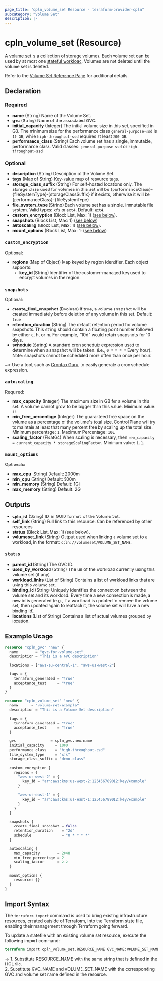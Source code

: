 ```yaml
---
page_title: "cpln_volume_set Resource - terraform-provider-cpln"
subcategory: "Volume Set"
description: |-
---
```


# cpln_volume_set (Resource)

A [volume set](https://docs.controlplane.com/reference/volumeset) is a collection of storage volumes. Each volume set can be used by at most one [stateful workload](https://docs.controlplane.com/reference/workload#stateful). Volumes are not deleted until the volume set is deleted.

Refer to the [Volume Set Reference Page](https://docs.controlplane.com/reference/volumeset) for additional details.

## Declaration

### Required

- **name** (String) Name of the Volume Set.
- **gvc** (String) Name of the associated GVC.
- **initial_capacity** (Integer) The initial volume size in this set, specified in GB. The minimum size for the performance class `general-purpose-ssd` is `10 GB`, while `high-throughput-ssd` requires at least `200 GB`.
- **performance_class** (String) Each volume set has a single, immutable, performance class. Valid classes: `general-purpose-ssd` or `high-throughput-ssd`

### Optional

- **description** (String) Description of the Volume Set.
- **tags** (Map of String) Key-value map of resource tags.
- **storage_class_suffix** (String) For self-hosted locations only. The storage class used for volumes in this set will be {performanceClass}-{fileSystemType}-{storageClassSuffix} if it exists, otherwise it will be {performanceClass}-{fileSystemType}
- **file_system_type** (String) Each volume set has a single, immutable file system. Valid types: `xfs` or `ext4`. Default: `ext4`.
- **custom_encryption** (Block List, Max: 1) ([see below](#nestedblock--custom_encryption)).
- **snapshots** (Block List, Max: 1) ([see below](#nestedblock--snapshots)).
- **autoscaling** (Block List, Max: 1) ([see below](#nestedblock--autoscaling)).
- **mount_options** (Block List, Max: 1) ([see below](#nestedblock--mount_options))

<a id="nestedblock--custom_encryption"></a>

### `custom_encryption`

Optional:

- **regions** (Map of Object) Map keyed by region identifier. Each object supports:
  - **key_id** (String) Identifier of the customer-managed key used to encrypt volumes in the region.

<a id="nestedblock--snapshots"></a>

### `snapshots`

Optional:

- **create_final_snapshot** (Boolean) If true, a volume snapshot will be created immediately before deletion of any volume in this set. Default: `true`
- **retention_duration** (String) The default retention period for volume snapshots. This string should contain a floating point number followed by either d, h, or m. For example, "10d" would retain snapshots for 10 days.
- **schedule** (String) A standard cron schedule expression used to determine when a snapshot will be taken. (i.e., `0 * * * *` Every hour). Note: snapshots cannot be scheduled more often than once per hour.

~> Use a tool, such as [Crontab Guru](https://crontab.guru/), to easily generate a cron schedule expression.

<a id="nestedblock--autoscaling"></a>

### `autoscaling`

Required:

- **max_capacity** (Integer) The maximum size in GB for a volume in this set. A volume cannot grow to be bigger than this value. Minimum value: `10`.
- **min_free_percentage** (Integer) The guaranteed free space on the volume as a percentage of the volume's total size. Control Plane will try to maintain at least that many percent free by scaling up the total size. Minimum percentage: `1`. Maximum Percentage: `100`.
- **scaling_factor** (Float64) When scaling is necessary, then `new_capacity = current_capacity * storageScalingFactor`. Minimum value: `1.1`.

<a id="nestedblock--mount_options"></a>

### `mount_options`

Optionals:

- **max_cpu** (String) Default: 2000m
- **min_cpu** (String) Default: 500m
- **min_memory** (String) Default: 1Gi
- **max_memory** (String) Default: 2Gi

## Outputs

- **cpln_id** (String) ID, in GUID format, of the Volume Set.
- **self_link** (String) Full link to this resource. Can be referenced by other resources.
- **status** (Block List, Max: 1) ([see below](#nestedblock--status)).
- **volumeset_link** (String) Output used when linking a volume set to a workload, in the format: `cpln://volumeset/VOLUME_SET_NAME`.

<a id="nestedblock--status"></a>

### `status`

- **parent_id** (String) The GVC ID.
- **used_by_workload** (String) The url of the workload currently using this volume set (if any).
- **workload_links** (List of String) Contains a list of workload links that are using this volume set.
- **binding_id** (String) Uniquely identifies the connection between the volume set and its workload. Every time a new connection is made, a new id is generated (e.g., If a workload is updated to remove the volume set, then updated again to reattach it, the volume set will have a new binding id).
- **locations** (List of String) Contains a list of actual volumes grouped by location.

## Example Usage

```terraform
resource "cpln_gvc" "new" {
  name        = "gvc-for-volume-set"
  description = "This is a GVC description"

  locations = ["aws-eu-central-1", "aws-us-west-2"]

  tags = {
    terraform_generated = "true"
    acceptance_test     = "true"
  }
}

resource "cpln_volume_set" "new" {
  name 		= "volume-set-example"
  description = "This is a Volume Set description"

  tags = {
    terraform_generated = "true"
    acceptance_test     = "true"
  }

  gvc 			     = cpln_gvc.new.name
  initial_capacity     = 1000
  performance_class    = "high-throughput-ssd"
  file_system_type     = "xfs"
  storage_class_suffix = "demo-class"

  custom_encryption {
    regions = {
      "aws-us-west-2" = {
        key_id = "arn:aws:kms:us-west-2:123456789012:key/example"
      }
      
      "aws-us-east-1" = {
        key_id = "arn:aws:kms:us-east-1:123456789012:key/example"
      }
    }
  }

  snapshots {
    create_final_snapshot = false
    retention_duration    = "2d"
    schedule              = "0 * * * *"
  }

  autoscaling {
    max_capacity        = 2048
    min_free_percentage = 2
    scaling_factor      = 2.2
  }

  mount_options {
    resources {}
  }
}
```

## Import Syntax

The `terraform import` command is used to bring existing infrastructure resources, created outside of Terraform, into the Terraform state file, enabling their management through Terraform going forward.

To update a statefile with an existing volume set resource, execute the following import command:

```terraform
terraform import cpln_volume_set.RESOURCE_NAME GVC_NAME:VOLUME_SET_NAME
```

-> 1. Substitute RESOURCE_NAME with the same string that is defined in the HCL file.<br/>2. Substitute GVC_NAME and VOLUME_SET_NAME with the corresponding GVC and volume set name defined in the resource.
